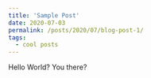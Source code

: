 ```yaml
---
title: 'Sample Post'
date: 2020-07-03
permalink: /posts/2020/07/blog-post-1/
tags:
  - cool posts
---
```


Hello World? You there?
